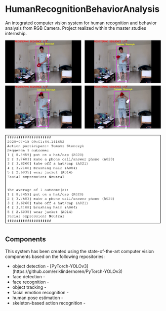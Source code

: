 # HumanRecognitionBehaviorAnalysis
An integrated computer vision system for human recognition and behavior analysis from RGB Camera. Project realized within the master studies internship.
<p align="center"><img src="readme_images/registered_sequence.png" width="600"\></p>
<p align="center"><img src="readme_images/registered_sequence_output.png" width="600"\></p>

## Components
This system has been created using the state-of-the-art computer vision components based on the following repositories:
<ul>
  <li>object detection - [PyTorch-YOLOv3](https://github.com/eriklindernoren/PyTorch-YOLOv3) </li>
  <li>face detection - </li>
  <li>face recognition - </li>
  <li>object tracking - </li>
  <li>facial emotion recognition - </li>
  <li>human pose estimation - </li>
  <li>skeleton-based action recognition - </li>
</ul>
